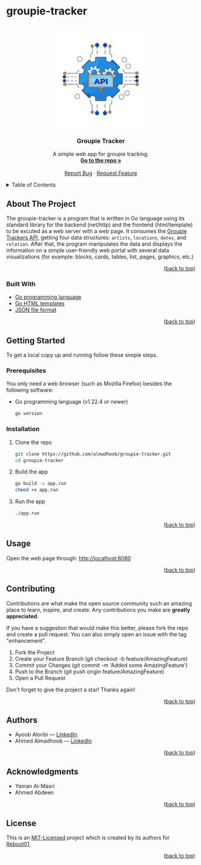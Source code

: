 # groupie-tracker

<!-- PROJECT LOGO -->
<br />
<div align="center">
  <a href="https://github.com/almadhoob/groupie-tracker">
    <img src="static/images/logo.png" alt="Logo" width="256" height="256">
  </a>

<h3 align="center">Groupie Tracker</h3>

  <p align="center">
    A simple web app for groupie tracking.
    <br />
    <a href="https://github.com/almadhoob/groupie-tracker"><strong>Go to the repo »</strong></a>
    <br />
    <br />
    <a href="https://github.com/almadhoob/groupie-tracker/issues/new?labels=bug&template=bug-report---.md">Report Bug</a>
    ·
    <a href="https://github.com/almadhoob/groupie-tracker/issues/new?labels=enhancement&template=feature-request---.md">Request Feature</a>
  </p>
</div>

<!-- TABLE OF CONTENTS -->
<details>
  <summary>Table of Contents</summary>
  <ol>
    <li>
      <a href="#about-the-project">About The Project</a>
      <ul>
        <li><a href="#built-with">Built With</a></li>
      </ul>
    </li>
    <li>
      <a href="#getting-started">Getting Started</a>
      <ul>
        <li><a href="#prerequisites">Prerequisites</a></li>
        <li><a href="#installation">Installation</a></li>
      </ul>
    </li>
    <li><a href="#usage">Usage</a></li>
    <li><a href="#contributing">Contributing</a></li>
    <li><a href="#authors">Authors</a></li>
    <li><a href="#acknowledgments">Acknowledgments</a></li>
    <li><a href="#license">License</a></li>
  </ol>
</details>

<!-- ABOUT THE PROJECT -->

## About The Project

<!-- <div align="center"><img src="images/screenshot.png" alt="Screenshot"></div> -->
<!-- <br /> -->

The groupie-tracker is a program that is written in Go language using its standard library for the backend (net/http) and the frontend (html/template) to be excuted as a web server with a web page. It consumes the [Groupie Trackers API](https://groupietrackers.herokuapp.com/api), getting four data structures: `artists`, `locations`, `dates`, and `relation`. After that, the program manipulates the data and displays the information on a simple user-friendly web portal with several data visualizations (for example: blocks, cards, tables, list, pages, graphics, etc.)

<p align="right">(<a href="#groupie-tracker">back to top</a>)</p>

### Built With

- [Go programming language](https://go.dev/doc/)
- [Go HTML templates](https://pkg.go.dev/html/template/)
- [JSON file format](https://www.json.org/json-en.html/)

<p align="right">(<a href="#groupie-tracker">back to top</a>)</p>

<!-- GETTING STARTED -->

## Getting Started

To get a local copy up and running follow these simple steps.

### Prerequisites

You only need a web browser (such as Mozilla Firefox) besides the following software:

- Go programming language (v1.22.4 or newer)
  ```sh
  go version
  ```

### Installation

1. Clone the repo

   ```sh
   git clone https://github.com/almadhoob/groupie-tracker.git
   cd groupie-tracker
   ```

2. Build the app

   ```sh
   go build -o app.run
   chmod +x app.run
   ```

3. Run the app
   ```sh
   ./app.run
   ```

<p align="right">(<a href="#groupie-tracker">back to top</a>)</p>

<!-- USAGE EXAMPLES -->

## Usage

Open the web page through: [http://localhost:8080](http://127.0.0.1:8080)

<p align="right">(<a href="#groupie-tracker">back to top</a>)</p>

<!-- CONTRIBUTING -->

## Contributing

Contributions are what make the open source community such an amazing place to learn, inspire, and create. Any contributions you make are **greatly appreciated**.

If you have a suggestion that would make this better, please fork the repo and create a pull request. You can also simply open an issue with the tag "enhancement".

1. Fork the Project
2. Create your Feature Branch (git checkout -b feature/AmazingFeature)
3. Commit your Changes (git commit -m 'Added some AmazingFeature')
4. Push to the Branch (git push origin feature/AmazingFeature)
5. Open a Pull Request

Don't forget to give the project a star! Thanks again!

<p align="right">(<a href="#groupie-tracker">back to top</a>)</p>

<!-- AUTHORS -->

## Authors

- Ayoob Aloribi — [LinkedIn](https://bh.linkedin.com/in/ayoob-aloribi/)
- Ahmed Almadhoob — [LinkedIn](https://bh.linkedin.com/in/almadhoob/)

<p align="right">(<a href="#groupie-tracker">back to top</a>)</p>

<!-- ACKNOWLEDGMENTS -->

## Acknowledgments

- Yaman Al-Masri
- Ahmed Abdeen

<p align="right">(<a href="#groupie-tracker">back to top</a>)</p>

<!-- LICENSE -->

## License

This is an [MIT-Licensed](./LICENSE) project which is created by its authors for [Reboot01](https://reboot01.com/).

<p align="right">(<a href="#groupie-tracker">back to top</a>)</p>
